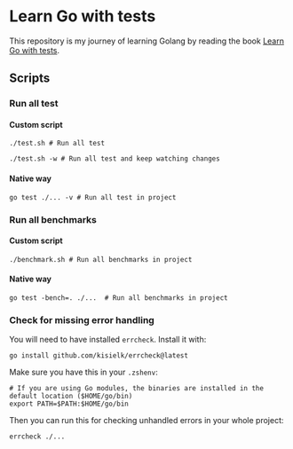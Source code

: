 # Learn Go with tests
This repository is my journey of learning Golang by reading the book [Learn Go with tests](https://quii.gitbook.io/learn-go-with-tests).

## Scripts
### Run all test
#### Custom script
```shell
./test.sh # Run all test
```
```shell
./test.sh -w # Run all test and keep watching changes
```

#### Native way
```shell
go test ./... -v # Run all test in project
```

### Run all benchmarks
#### Custom script
```shell
./benchmark.sh # Run all benchmarks in project
```

#### Native way
```shell
go test -bench=. ./...  # Run all benchmarks in project
```

### Check for missing error handling
You will need to have installed `errcheck`. Install it with:
```shell
go install github.com/kisielk/errcheck@latest
```
Make sure you have this in your `.zshenv`:

```shell
# If you are using Go modules, the binaries are installed in the default location ($HOME/go/bin)
export PATH=$PATH:$HOME/go/bin
```

Then you can run this for checking unhandled errors in your whole project:
```shell
errcheck ./...
```

